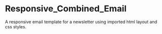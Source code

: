 # Responsive_Combined_Email
A responsive email template for a newsletter using imported html layout and css styles.
